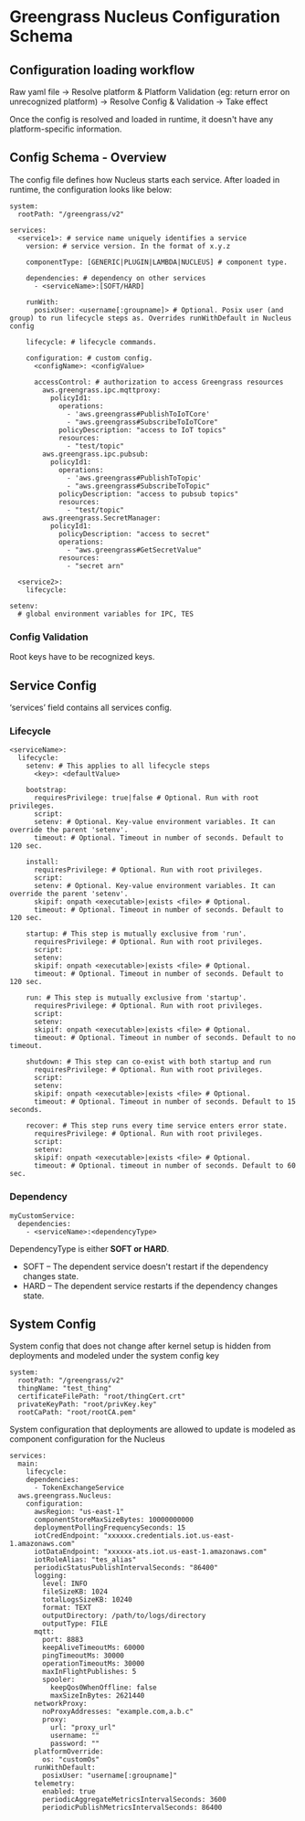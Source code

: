 # Greengrass Nucleus Configuration Schema

## Configuration loading workflow

Raw yaml file → Resolve platform & Platform Validation (eg: return error on unrecognized platform) → Resolve Config
 & Validation → Take effect

Once the config is resolved and loaded in runtime, it doesn't have any platform-specific information.

## Config Schema - Overview

The config file defines how Nucleus starts each service. After loaded in runtime, the configuration looks like below:

```
system: 
  rootPath: "/greengrass/v2"

services:
  <service1>: # service name uniquely identifies a service
    version: # service version. In the format of x.y.z

    componentType: [GENERIC|PLUGIN|LAMBDA|NUCLEUS] # component type.

    dependencies: # dependency on other services
      - <serviceName>:[SOFT/HARD]
        
    runWith:
      posixUser: <username[:groupname]> # Optional. Posix user (and group) to run lifecycle steps as. Overrides runWithDefault in Nucleus config

    lifecycle: # lifecycle commands.

    configuration: # custom config.
      <configName>: <configValue>

      accessControl: # authorization to access Greengrass resources
        aws.greengrass.ipc.mqttproxy:
          policyId1:
            operations:
              - 'aws.greengrass#PublishToIoTCore'
              - "aws.greengrass#SubscribeToIoTCore"
            policyDescription: "access to IoT topics"
            resources:
              - "test/topic"
        aws.greengrass.ipc.pubsub:
          policyId1:
            operations:
              - 'aws.greengrass#PublishToTopic'
              - "aws.greengrass#SubscribeToTopic"
            policyDescription: "access to pubsub topics"
            resources:
              - "test/topic"
        aws.greengrass.SecretManager:
          policyId1:
            policyDescription: "access to secret"
            operations:
              - "aws.greengrass#GetSecretValue"
            resources:
              - "secret arn"

  <service2>:
    lifecycle:

setenv:
  # global environment variables for IPC, TES
```

### Config Validation

Root keys have to be recognized keys.

## Service Config
‘services’ field contains all services config.

### Lifecycle

```
<serviceName>:
  lifecycle:
    setenv: # This applies to all lifecycle steps
      <key>: <defaultValue>

    bootstrap:
      requiresPrivilege: true|false # Optional. Run with root privileges.
      script:
      setenv: # Optional. Key-value environment variables. It can override the parent 'setenv'.
      timeout: # Optional. Timeout in number of seconds. Default to 120 sec.

    install:
      requiresPrivilege: # Optional. Run with root privileges.
      script:
      setenv: # Optional. Key-value environment variables. It can override the parent 'setenv'.
      skipif: onpath <executable>|exists <file> # Optional.
      timeout: # Optional. Timeout in number of seconds. Default to 120 sec.
      
    startup: # This step is mutually exclusive from 'run'.
      requiresPrivilege: # Optional. Run with root privileges.
      script:
      setenv:
      skipif: onpath <executable>|exists <file> # Optional.
      timeout: # Optional. Timeout in number of seconds. Default to 120 sec.

    run: # This step is mutually exclusive from 'startup'.
      requiresPrivilege: # Optional. Run with root privileges.
      script:
      setenv:
      skipif: onpath <executable>|exists <file> # Optional.
      timeout: # Optional. Timeout in number of seconds. Default to no timeout.
      
    shutdown: # This step can co-exist with both startup and run
      requiresPrivilege: # Optional. Run with root privileges.
      script:
      setenv:
      skipif: onpath <executable>|exists <file> # Optional.
      timeout: # Optional. Timeout in number of seconds. Default to 15 seconds.
    
    recover: # This step runs every time service enters error state.
      requiresPrivilege: # Optional. Run with root privileges.
      script:
      setenv:
      skipif: onpath <executable>|exists <file> # Optional.
      timeout: # Optional. timeout in number of seconds. Default to 60 sec.
```

### Dependency

```
myCustomService:
  dependencies:
    - <serviceName>:<dependencyType>
```

DependencyType is either **SOFT or HARD**.
- SOFT – The dependent service doesn't restart if the dependency changes state.
- HARD – The dependent service restarts if the dependency changes state.

## System Config
System config that does not change after kernel setup is hidden from deployments
and modeled under the system config key
```
system: 
  rootPath: "/greengrass/v2"
  thingName: "test_thing"
  certificateFilePath: "root/thingCert.crt"
  privateKeyPath: "root/privKey.key"
  rootCaPath: "root/rootCA.pem"
```

System configuration that deployments are allowed to update is
modeled as component configuration for the Nucleus
```
services:
  main:
    lifecycle:
    dependencies:
      - TokenExchangeService
  aws.greengrass.Nucleus:
    configuration:
      awsRegion: "us-east-1"
      componentStoreMaxSizeBytes: 10000000000
      deploymentPollingFrequencySeconds: 15
      iotCredEndpoint: "xxxxxx.credentials.iot.us-east-1.amazonaws.com"
      iotDataEndpoint: "xxxxxx-ats.iot.us-east-1.amazonaws.com"
      iotRoleAlias: "tes_alias"
      periodicStatusPublishIntervalSeconds: "86400"
      logging:
        level: INFO
        fileSizeKB: 1024
        totalLogsSizeKB: 10240
        format: TEXT
        outputDirectory: /path/to/logs/directory
        outputType: FILE
      mqtt:
        port: 8883
        keepAliveTimeoutMs: 60000
        pingTimeoutMs: 30000
        operationTimeoutMs: 30000
        maxInFlightPublishes: 5
        spooler:
          keepQos0WhenOffline: false
          maxSizeInBytes: 2621440
      networkProxy:
        noProxyAddresses: "example.com,a.b.c"
        proxy:
          url: "proxy_url"
          username: ""
          password: ""
      platformOverride:
        os: "customOs"
      runWithDefault:
        posixUser: "username[:groupname]"
      telemetry:
        enabled: true
        periodicAggregateMetricsIntervalSeconds: 3600
        periodicPublishMetricsIntervalSeconds: 86400
```